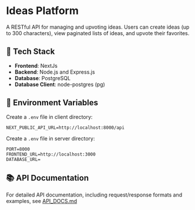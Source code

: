 # Ideas Platform

A RESTful API for managing and upvoting ideas. Users can create ideas (up to 300 characters), view paginated lists of ideas, and upvote their favorites.

## 🚀 Tech Stack

- **Frontend**: NextJs
- **Backend**: Node.js and Express.js
- **Database**: PostgreSQL
- **Database Client**: node-postgres (pg)


## 🔧 Environment Variables

Create a `.env` file in client directory:

```env
NEXT_PUBLIC_API_URL=http://localhost:8000/api
```

Create a `.env` file in server directory:

```env
PORT=8000
FRONTEND_URL=http://localhost:3000
DATABASE_URL=
```

## 📚 API Documentation

For detailed API documentation, including request/response formats and examples, see [API_DOCS.md](./API_DOCS.md)
